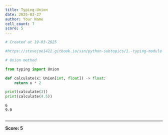 ```yaml
---
title: Typing-Union
date: 2025-03-27
author: Your Name
cell_count: 7
score: 5
---
```


```python
# Created at 19-03-2025
```


```python
#https://stevejoe1412.gitbook.io/ssn/python-subtopics/1.-typing-module - referance
```


```python
# Union method
```


```python
from typing import Union
```


```python
def calculate(x: Union[int, float]) -> float:
    return x * 2
```


```python
print(calculate(3))
print(calculate(4.5))
```

    6
    9.0



```python

```


---
**Score: 5**
